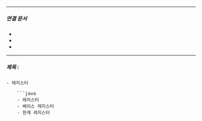 

----
##### 연결 문서

- 
- 
- 
---

##### 제목 : 

  
    - 레지스터
        
        ```java
        - 레지스터
        - 베이스 레지스터
        - 한계 레지스터
